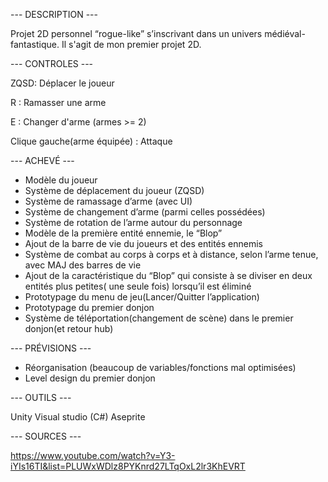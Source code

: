--- DESCRIPTION ---

Projet 2D personnel “rogue-like” s’inscrivant dans un univers médiéval-fantastique. Il s'agit de mon premier projet 2D.

--- CONTROLES ---

ZQSD: Déplacer le joueur

R : Ramasser une arme

E : Changer d'arme (armes >= 2)

Clique gauche(arme équipée) : Attaque


--- ACHEVÉ ---

- Modèle du joueur
- Système de déplacement du joueur (ZQSD)
- Système de ramassage d’arme (avec UI)
- Système de changement d’arme (parmi celles possédées)
- Système de rotation de l’arme autour du personnage
- Modèle de la première entité ennemie, le “Blop”
- Ajout de la barre de vie du joueurs et des entités ennemis
- Système de combat au corps à corps et à distance, selon l’arme tenue, avec MAJ des barres de vie
- Ajout de la caractéristique du “Blop” qui consiste à se diviser en deux entités plus petites( une seule fois) lorsqu’il est éliminé
- Prototypage du menu de jeu(Lancer/Quitter l’application)
- Prototypage du premier donjon
- Système de téléportation(changement de scène) dans le premier donjon(et retour hub)
    

--- PRÉVISIONS ---

- Réorganisation (beaucoup de variables/fonctions mal optimisées)
- Level design du premier donjon

--- OUTILS ---

Unity
Visual studio (C#)
Aseprite

--- SOURCES ---

https://www.youtube.com/watch?v=Y3-iYIs16TI&list=PLUWxWDlz8PYKnrd27LTqOxL2lr3KhEVRT
